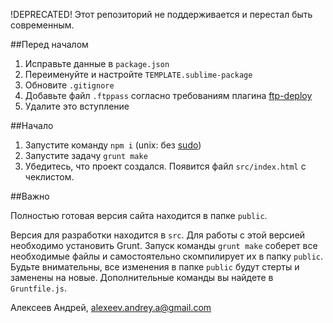 !DEPRECATED!
Этот репозиторий не поддерживается и перестал быть современным.

##Перед началом

1. Исправьте данные в `package.json`
2. Переименуйте и настройте `TEMPLATE.sublime-package`
3. Обновите `.gitignore`
4. Добавьте файл `.ftppass` согласно требованиям плагина [ftp-deploy](https://github.com/zonak/grunt-ftp-deploy)
5. Удалите это вступление

##Начало
1. Запустите команду `npm i` (unix: без [sudo](https://docs.npmjs.com/getting-started/fixing-npm-permissions))
2. Запустите задачу `grunt make`
3. Убедитесь, что проект создался. Появится файл `src/index.html` с чеклистом.

##Важно

Полностью готовая версия сайта находится в папке `public`. 

Версия для разработки находится в `src`. Для работы с этой версией необходимо установить Grunt. Запуск команды `grunt make` соберет все необходимые файлы и самостоятельно скомпилирует их в папку  `public`. Будьте внимательны, все изменения в папке `public` будут стерты и заменены на новые. Дополнительные команды вы найдете в `Gruntfile.js`.


Алексеев Андрей,
alexeev.andrey.a@gmail.com
